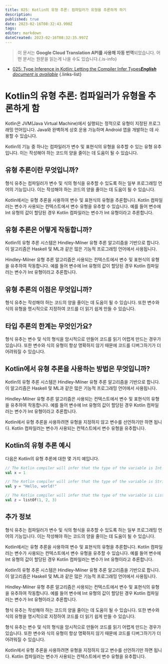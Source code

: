 ```yaml
---
title: 025: Kotlin의 유형 추론: 컴파일러가 유형을 추론하게 하기
description: 
published: true
date: 2023-02-16T08:32:43.990Z
tags: 
editor: markdown
dateCreated: 2023-02-16T08:32:35.997Z
---
```


> 이 문서는 **Google Cloud Translation API를 사용해 자동 번역**되었습니다.
어떤 문서는 원문을 읽는게 나을 수도 있습니다.{.is-info}



- [025: Type Inference in Kotlin: Letting the Compiler Infer Types***English** document is available*](/en/Knowledge-base/Kotlin/Learning/025-type-inference-in-kotlin-letting-the-compiler-infer-types)
{.links-list}


# Kotlin의 유형 추론: 컴파일러가 유형을 추론하게 함

Kotlin은 JVM(Java Virtual Machine)에서 실행되는 정적으로 유형이 지정된 프로그래밍 언어입니다. Java와 완벽하게 상호 운용 가능하며 Android 앱을 개발하는 데 사용할 수 있습니다.

Kotlin의 기능 중 하나는 컴파일러가 변수 및 표현식의 유형을 유추할 수 있는 유형 유추입니다. 이는 작성해야 하는 코드의 양을 줄이는 데 도움이 될 수 있습니다.

## 유형 추론이란 무엇입니까?

형식 유추는 컴파일러가 변수 및 식의 형식을 유추할 수 있도록 하는 일부 프로그래밍 언어의 기능입니다. 이는 작성해야 하는 코드의 양을 줄이는 데 도움이 될 수 있습니다.

Kotlin에서는 유형 추론을 사용하여 변수 및 표현식의 유형을 추론합니다. Kotlin 컴파일러는 변수가 사용되는 컨텍스트에서 변수 유형을 유추할 수 있습니다. 예를 들어 변수에 Int 유형의 값이 할당된 경우 Kotlin 컴파일러는 변수가 Int 유형이라고 추론합니다.

## 유형 추론은 어떻게 작동합니까?

Kotlin의 유형 추론 시스템은 Hindley-Milner 유형 추론 알고리즘을 기반으로 합니다. 이 알고리즘은 Haskell 및 ML과 같은 많은 기능적 프로그래밍 언어에서 사용됩니다.

Hindley-Milner 유형 추론 알고리즘은 사용되는 컨텍스트에서 변수 및 표현식의 유형을 유추하여 작동합니다. 예를 들어 변수에 Int 유형의 값이 할당된 경우 Kotlin 컴파일러는 변수가 Int 유형이라고 추론합니다.

## 유형 추론의 이점은 무엇입니까?

형식 유추는 작성해야 하는 코드의 양을 줄이는 데 도움이 될 수 있습니다. 또한 변수와 식의 유형을 명시적으로 지정하여 코드를 더 읽기 쉽게 만들 수 있습니다.

## 타입 추론의 한계는 무엇인가요?

형식 유추는 변수 및 식의 형식을 암시적으로 만들어 코드를 읽기 어렵게 만드는 경우가 있습니다. 또한 변수와 식의 유형이 항상 명확하지 않기 때문에 코드를 디버그하기가 더 어려워질 수 있습니다.

## Kotlin에서 유형 추론을 사용하는 방법은 무엇입니까?

Kotlin의 유형 추론 시스템은 Hindley-Milner 유형 추론 알고리즘을 기반으로 합니다. 이 알고리즘은 Haskell 및 ML과 같은 많은 기능적 프로그래밍 언어에서 사용됩니다.

Hindley-Milner 유형 추론 알고리즘은 사용되는 컨텍스트에서 변수 및 표현식의 유형을 유추하여 작동합니다. 예를 들어 변수에 Int 유형의 값이 할당된 경우 Kotlin 컴파일러는 변수가 Int 유형이라고 추론합니다.

Kotlin에서 유형 추론을 사용하려면 유형을 지정하지 않고 변수를 선언하기만 하면 됩니다. Kotlin 컴파일러는 변수가 사용되는 컨텍스트에서 변수 유형을 유추합니다.

## Kotlin의 유형 추론 예시

다음은 Kotlin의 유형 추론에 대한 몇 가지 예입니다.

```kotlin
// The Kotlin compiler will infer that the type of the variable is Int
val x = 1

// The Kotlin compiler will infer that the type of the variable is String
val y = "Hello, world!"

// The Kotlin compiler will infer that the type of the variable is List<Int>
val z = listOf(1, 2, 3)
```

## 추가 정보

형식 유추는 컴파일러가 변수 및 식의 형식을 유추할 수 있도록 하는 일부 프로그래밍 언어의 기능입니다. 이는 작성해야 하는 코드의 양을 줄이는 데 도움이 될 수 있습니다.

Kotlin에서는 유형 추론을 사용하여 변수 및 표현식의 유형을 추론합니다. Kotlin 컴파일러는 변수가 사용되는 컨텍스트에서 변수 유형을 유추할 수 있습니다. 예를 들어 변수에 Int 유형의 값이 할당된 경우 Kotlin 컴파일러는 변수가 Int 유형이라고 추론합니다.

Kotlin의 유형 추론 시스템은 Hindley-Milner 유형 추론 알고리즘을 기반으로 합니다. 이 알고리즘은 Haskell 및 ML과 같은 많은 기능적 프로그래밍 언어에서 사용됩니다.

Hindley-Milner 유형 추론 알고리즘은 사용되는 컨텍스트에서 변수 및 표현식의 유형을 유추하여 작동합니다. 예를 들어 변수에 Int 유형의 값이 할당된 경우 Kotlin 컴파일러는 변수가 Int 유형이라고 추론합니다.

형식 유추는 작성해야 하는 코드의 양을 줄이는 데 도움이 될 수 있습니다. 또한 변수와 식의 유형을 명시적으로 지정하여 코드를 더 읽기 쉽게 만들 수 있습니다.

형식 유추는 변수 및 식의 형식을 암시적으로 만들어 코드를 읽기 어렵게 만드는 경우가 있습니다. 또한 변수와 식의 유형이 항상 명확하지 않기 때문에 코드를 디버그하기가 더 어려워질 수 있습니다.

Kotlin에서 유형 추론을 사용하려면 유형을 지정하지 않고 변수를 선언하기만 하면 됩니다. Kotlin 컴파일러는 변수가 사용되는 컨텍스트에서 변수 유형을 유추합니다.